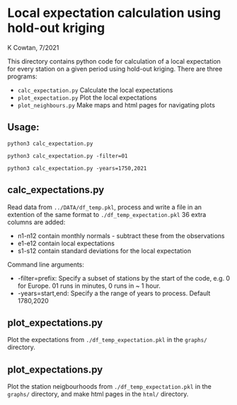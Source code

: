 Local expectation calculation using hold-out kriging
====================================================

K Cowtan, 7/2021

This directory contains python code for calculation of a local
expectation for every station on a given period using hold-out
kriging. There are three programs:

* `calc_expectation.py` Calculate the local expectations
* `plot_expectation.py` Plot the local expectations
* `plot_neighbours.py`  Make maps and html pages for navigating plots

Usage:
------

`python3 calc_expectation.py`

`python3 calc_expectation.py -filter=01`

`python3 calc_expectation.py -years=1750,2021`


calc_expectations.py
--------------------

Read data from `../DATA/df_temp.pkl`, process and write a file in an
extention of the same format to `./df_temp_expectation.pkl`
36 extra columns are added:
* n1-n12 contain monthly normals - subtract these from the observations
* e1-e12 contain local expectations
* s1-s12 contain standard deviations for the local expectation

Command line arguments:
* -filter=prefix: Specify a subset of stations by the start of the code,
  e.g. 0 for Europe. 01 runs in minutes, 0 runs in ~ 1 hour. 
* -years=start,end: Specify a the range of years to process.
  Default 1780,2020
  

plot_expectations.py
--------------------

Plot the expectations from `./df_temp_expectation.pkl` in the
`graphs/` directory.

plot_expectations.py
--------------------

Plot the station neigbourhoods from `./df_temp_expectation.pkl` in the
`graphs/` directory, and make html pages in the `html/` directory.


